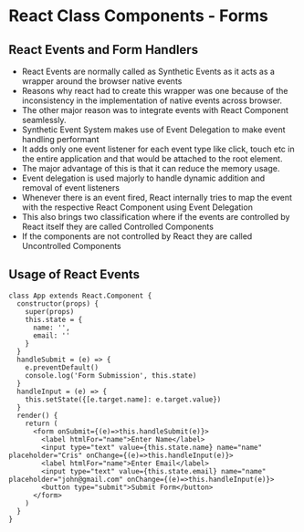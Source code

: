 # React Class Components - Forms

## React Events and Form Handlers

- React Events are normally called as Synthetic Events as it acts as a wrapper around the browser native events
- Reasons why react had to create this wrapper was one because of the inconsistency in the implementation of native events across browser.
- The other major reason was to integrate events with React Component seamlessly.
- Synthetic Event System makes use of Event Delegation to make event handling performant
- It adds only one event listener for each event type like click, touch etc in the entire application and that would be attached to the root element.
- The major advantage of this is that it can reduce the memory usage.
- Event delegation is used majorly to handle dynamic addition and removal of event listeners
- Whenever there is an event fired, React internally tries to map the event with the respective React Component using Event Delegation
- This also brings two classification where if the events are controlled by React itself they are called Controlled Components
- If the components are not controlled by React they are called Uncontrolled Components

## Usage of React Events

```
class App extends React.Component {
  constructor(props) {
    super(props)
    this.state = {
      name: '',
      email: ''
    }
  }
  handleSubmit = (e) => {
    e.preventDefault()
    console.log('Form Submission', this.state)
  }
  handleInput = (e) => {
    this.setState({[e.target.name]: e.target.value})
  }
  render() {
    return (
      <form onSubmit={(e)=>this.handleSubmit(e)}>
        <label htmlFor="name">Enter Name</label>
        <input type="text" value={this.state.name} name="name" placeholder="Cris" onChange={(e)=>this.handleInput(e)}>
        <label htmlFor="name">Enter Email</label>
        <input type="text" value={this.state.email} name="name" placeholder="john@gmail.com" onChange={(e)=>this.handleInput(e)}>
        <button type="submit">Submit Form</button>
      </form>
    )
  }
}
```
